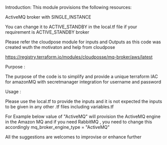 Introduction:
This module provisions the following resources:

ActiveMQ broker with SINGLE_INSTANCE 

You can change it to ACTIVE_STANDBY in the local.tf file if your requirement is ACTIVE_STANDBY  broker

Please refer the cloudpose module for inputs and Outputs as this code was created wuth the motivaton and help from cloudpose 

https://registry.terraform.io/modules/cloudposse/mq-broker/aws/latest

Purpose :

The purpose of the code is to simplify and provide a unique terraform IAC for amazonMQ with secretmanager integration for username and password 

Usage : 

Please use the local.tf to provide the inputs and it is not expected the inputs to be given in any other .tf files including variables.tf

For Example below value of "ActiveMQ" will provision the ActiveMQ engine in the Amazon MQ and if you need RabbitMQ , you need to change  this accordingly
mq_broker_engine_type                = "ActiveMQ"

All the suggestions are welcomes to improvise  or enhance further 




